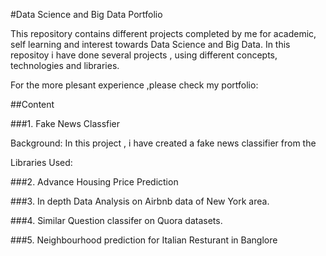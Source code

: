 #Data Science and Big Data Portfolio

This repository contains different projects completed by me for academic, self learning and interest towards Data Science and Big Data.
In this repositoy i have done several projects , using different concepts, technologies and libraries.

For the more plesant experience ,please check my portfolio:  

##Content

###1. Fake News Classfier
  
  Background: In this project , i have created a fake news classifier from the 
  
  Libraries Used: 
  
  
###2. Advance Housing Price Prediction


###3. In depth Data Analysis on Airbnb data of New York area.

###4. Similar Question classifer on Quora datasets.

###5. Neighbourhood prediction for Italian Resturant in Banglore
